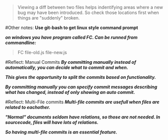 >Viewing a diff between two files helps indentifying areas where a new bug may
>have been introduced. So check those locations first when things are "suddenly"
>broken.

#Other notes:
**Use git-bash to get linux style command prompt**

**_on windows you have program called FC. Can be runned from commandline:_**
>	FC file-old.js file-new.js

#Reflect: Manual Commits
**_By committing manually instead of automatically, you can decide what to commit and when._**

**_This gives the opportunity to split the commits based on functionality._**

**_By committing manually you can specify commit messages describing what has changed, instead of only showing an auto commit._**

#Reflect: Multi-File commits
**_Multi-file commits are usefull when files are related to eachother._**

**_"Normal" documents seldom have relations, so those are not needed. In sourcecode, files will have lots of relations._**

**_So having multi-file commits is an essential feature._**
